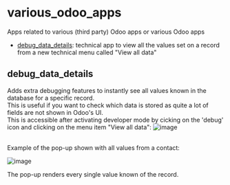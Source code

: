 # various_odoo_apps
Apps related to various (third party) Odoo apps or various Odoo apps
- [debug_data_details](#debug_data_details): technical app to view all the values set on a record from a new technical menu called "View all data"



## debug_data_details
Adds extra debugging features to instantly see all values known in the database for a specific record.<br/>
This is useful if you want to check which data is stored as quite a lot of fields are not shown in Odoo's UI.<br/>
This is accessible after activating developer mode by cicking on the 'debug' icon and clicking on the menu item "View all data":
![image](https://user-images.githubusercontent.com/6352350/234688111-7a51c05c-a7bf-47c2-a727-eeff1c0ec0a4.png)

<br/>
Example of the pop-up shown with all values from a contact:

![image](https://user-images.githubusercontent.com/6352350/234687903-67b3d3f7-96a2-477c-88f8-a3b87cdb8f3f.png)

The pop-up renders every single value known of the record.
